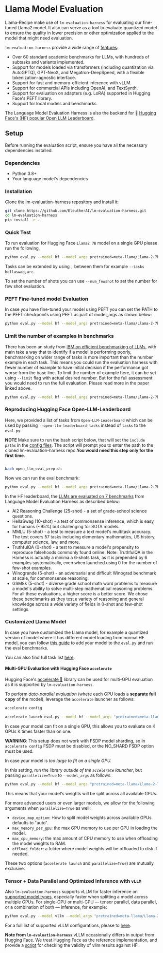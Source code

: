 # Llama Model Evaluation

Llama-Recipe make use of `lm-evaluation-harness` for evaluating our fine-tuned Llama2 model. It also can serve as a tool to evaluate quantized model to ensure the quality in lower precision or other optimization applied to the model that might need evaluation.


`lm-evaluation-harness` provide a wide range of [features](https://github.com/EleutherAI/lm-evaluation-harness?tab=readme-ov-file#overview):

- Over 60 standard academic benchmarks for LLMs, with hundreds of subtasks and variants implemented.
- Support for models loaded via transformers (including quantization via AutoGPTQ), GPT-NeoX, and Megatron-DeepSpeed, with a flexible tokenization-agnostic interface.
- Support for fast and memory-efficient inference with vLLM.
- Support for commercial APIs including OpenAI, and TextSynth.
- Support for evaluation on adapters (e.g. LoRA) supported in Hugging Face's PEFT library.
- Support for local models and benchmarks.

The Language Model Evaluation Harness is also the backend for 🤗 [Hugging Face's (HF) popular Open LLM Leaderboard](https://huggingface.co/spaces/HuggingFaceH4/open_llm_leaderboard). 

## Setup

Before running the evaluation script, ensure you have all the necessary dependencies installed.

### Dependencies

- Python 3.8+
- Your language model's dependencies

### Installation

Clone the lm-evaluation-harness repository and install it:

```bash
git clone https://github.com/EleutherAI/lm-evaluation-harness.git
cd lm-evaluation-harness
pip install -e .

```

### Quick Test

To run evaluation for Hugging Face `Llama2 7B` model  on a single GPU please run the following,

```bash
python eval.py --model hf --model_args pretrained=meta-llama/Llama-2-7b-chat-hf --tasks hellaswag --device cuda:0   --batch_size 8

```
Tasks can be extended by using `,` between them for example `--tasks hellaswag,arc`.

To set the number of shots you can use `--num_fewshot` to set the number for few shot evaluation. 

### PEFT Fine-tuned model Evaluation  

In case you have fine-tuned your model using PEFT you can set the PATH to the PEFT checkpoints using PEFT as part of model_args as shown below:

```bash
python eval.py --model hf --model_args pretrained=meta-llama/Llama-2-7b-hf,dtype="float",peft=../peft_output --tasks hellaswag --num_fewshot 10  --device cuda:0 --batch_size 8 
```

### Limit the number of examples in benchmarks

There has been an study from [IBM on efficient benchmarking of LLMs](https://arxiv.org/pdf/2308.11696.pdf), with main take a way that to identify if a model is performing poorly, benchmarking on wider range of tasks is more important than the number example in each task. This means you could run the evaluation harness with fewer number of example to have initial decision if the performance got worse from the base line. To limit the number of example here, it can be set using `--limit` flag with actual desired number. But for the full assessment you would need to run the full evaluation. Please read more in the paper linked above.

```bash
python eval.py --model hf --model_args pretrained=meta-llama/Llama-2-7b-hf,dtype="float",peft=../peft_output --tasks hellaswag --num_fewshot 10  --device cuda:0 --batch_size 8 --limit 100
```

### Reproducing Hugging Face Open-LLM-Leaderboard

Here, we provided a list of tasks from `Open-LLM-Leaderboard` which can be used by passing `--open-llm-leaderboard-tasks` instead of `tasks` to the `eval.py`. 

**NOTE** Make sure to run the bash script below, that will set the `include paths` in the [config files](./open_llm_leaderboard/). The script will prompt you to enter the path to the cloned lm-evaluation-harness repo.**You would need this step only for the first time**.

```bash

bash open_llm_eval_prep.sh

```
Now we can run the eval benchmark:

```bash
python eval.py --model hf --model_args pretrained=meta-llama/Llama-2-7b-hf,dtype="float",peft=../peft_output --num_fewshot 10  --device cuda:0 --batch_size 8 --limit 100 --open_llm_leaderboard_tasks
```

In the HF leaderboard, the [LLMs are evaluated on 7 benchmarks](https://huggingface.co/spaces/HuggingFaceH4/open_llm_leaderboard) from Language Model Evaluation Harness as described below:

- AI2 Reasoning Challenge (25-shot) - a set of grade-school science questions.
- HellaSwag (10-shot) - a test of commonsense inference, which is easy for humans (~95%) but challenging for SOTA models.
- MMLU (5-shot) - a test to measure a text model's multitask accuracy. The test covers 57 tasks including elementary mathematics, US history, computer science, law, and more.
- TruthfulQA (0-shot) - a test to measure a model's propensity to reproduce falsehoods commonly found online. Note: TruthfulQA in the Harness is actually a minima a 6-shots task, as it is prepended by 6 examples systematically, even when launched using 0 for the number of few-shot examples.
- Winogrande (5-shot) - an adversarial and difficult Winograd benchmark at scale, for commonsense reasoning.
- GSM8k (5-shot) - diverse grade school math word problems to measure a model's ability to solve multi-step mathematical reasoning problems.
For all these evaluations, a higher score is a better score. We chose these benchmarks as they test a variety of reasoning and general knowledge across a wide variety of fields in 0-shot and few-shot settings.

### Customized Llama Model

In case you have customized the Llama model, for example a quantized version of model where it has different model loading from normal HF model, you can follow [this guide](https://github.com/EleutherAI/lm-evaluation-harness/blob/main/docs/interface.md#external-library-usage) to add your model to the `eval.py` and run the eval benchmarks.

You can also find full task list [here](https://github.com/EleutherAI/lm-evaluation-harness/tree/main/lm_eval/tasks).



#### Multi-GPU Evaluation with Hugging Face `accelerate`

Hugging Face's [accelerate 🚀](https://github.com/huggingface/accelerate) library can be used for multi-GPU evaluation as it is supported by `lm-evaluation-harness`.

To perform *data-parallel evaluation* (where each GPU loads a **separate full copy** of the model), leverage the `accelerate` launcher as follows:


```bash
accelerate config

accelerate launch eval.py --model hf --model_args "pretrained=meta-llama/Llama-2-7b-chat-hf" --limit 100 --open-llm-leaderboard-tasks --output_path ./results.json --log_samples 
```

In case your model can fit on a single GPU, this allows you to evaluate on K GPUs K times faster than on one.

**WARNING**: This setup does not work with FSDP model sharding, so in `accelerate config` FSDP must be disabled, or the NO_SHARD FSDP option must be used.

In case your model is *too large to fit on a single GPU.*

In this setting, run the library *outside of the `accelerate` launcher*, but passing `parallelize=True` to `--model_args` as follows:

```bash
python eval.py --model hf --model_args "pretrained=meta-llama/Llama-2-7b-chat-hf,parallelize=True" --limit 100 --open_llm_leaderboard_tasks --output_path ./results.json --log_samples 
```


This means that your model's weights will be split across all available GPUs.

For more advanced users or even larger models, we allow for the following arguments when `parallelize=True` as well:
- `device_map_option`: How to split model weights across available GPUs. defaults to "auto".
- `max_memory_per_gpu`: the max GPU memory to use per GPU in loading the model.
- `max_cpu_memory`: the max amount of CPU memory to use when offloading the model weights to RAM.
- `offload_folder`: a folder where model weights will be offloaded to disk if needed.

These two options (`accelerate launch` and `parallelize=True`) are mutually exclusive.

### Tensor + Data Parallel and Optimized Inference with `vLLM`

Also `lm-evaluation-harness` supports vLLM for faster inference on [supported model types](https://docs.vllm.ai/en/latest/models/supported_models.html), especially faster when splitting a model across multiple GPUs. For single-GPU or multi-GPU — tensor parallel, data parallel, or a combination of both — inference, for example:

```bash
python eval.py --model vllm --model_args "pretrained=meta-llama/Llama-2-7b-chat-hf,tensor_parallel_size=1,dtype=auto,gpu_memory_utilization=0.8,data_parallel_size=2" --limit 100 --open_llm_leaderboard_tasks --output_path ./results.json --log_samples --batch_size auto
```
For a full list of supported vLLM configurations, please to [here](https://github.com/EleutherAI/lm-evaluation-harness/blob/076372ee9ee81e25c4e2061256400570354a8d1a/lm_eval/models/vllm_causallms.py#L44-L62).

**Note from `lm-evaluation-harness`** vLLM occasionally differs in output from Hugging Face. We treat Hugging Face as the reference implementation, and provide a [script](https://github.com/EleutherAI/lm-evaluation-harness/blob/main/scripts/model_comparator.py) for checking the validity of vllm results against HF.
